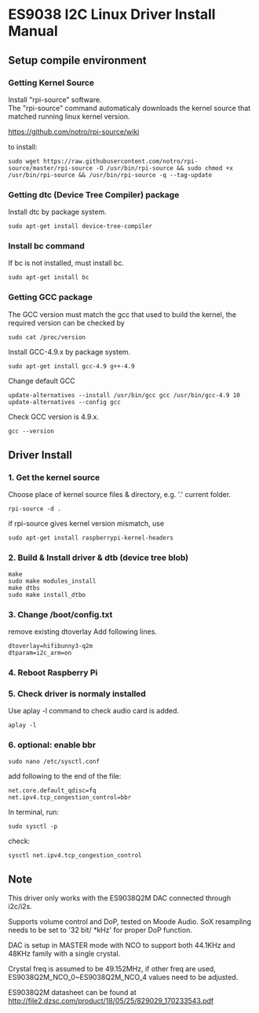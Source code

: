 # ES9038 I2C Linux Driver Install Manual

## Setup compile environment

### Getting Kernel Source
Install "rpi-source" software.  
The "rpi-source" command automaticaly downloads the kernel source that matched running linux kernel version.

https://github.com/notro/rpi-source/wiki

to install:

    sudo wget https://raw.githubusercontent.com/notro/rpi-source/master/rpi-source -O /usr/bin/rpi-source && sudo chmod +x /usr/bin/rpi-source && /usr/bin/rpi-source -q --tag-update
    
### Getting dtc (Device Tree Compiler) package
Install dtc by package system.

    sudo apt-get install device-tree-compiler 

### Install bc command
If bc is not installed, must install bc.

    sudo apt-get install bc

### Getting GCC package
The GCC version must match the gcc that used to build the kernel, the required version can be checked by 

    sudo cat /proc/version	

Install GCC-4.9.x by package system.

    sudo apt-get install gcc-4.9 g++-4.9

Change default GCC

	update-alternatives --install /usr/bin/gcc gcc /usr/bin/gcc-4.9 10
	update-alternatives --config gcc

Check GCC version is 4.9.x.

    gcc --version

## Driver Install

### 1. Get the kernel source

Choose place of kernel source files & directory, e.g. '.' current folder.

    rpi-source -d .

if rpi-source gives kernel version mismatch, use 

	sudo apt-get install raspberrypi-kernel-headers


### 2. Build & Install driver & dtb (device tree blob)

    make
    sudo make modules_install
    make dtbs
    sudo make install_dtbo

### 3. Change /boot/config.txt

remove existing dtoverlay
Add following lines.

    dtoverlay=hifibunny3-q2m
    dtparam=i2c_arm=on

### 4. Reboot Raspberry Pi

### 5. Check driver is normaly installed

Use aplay -l command to check audio card is added.

    aplay -l

	
### 6. optional: enable bbr 

	sudo nano /etc/sysctl.conf
	
add following to the end of the file:

	net.core.default_qdisc=fq
	net.ipv4.tcp_congestion_control=bbr
	
In terminal, run:

	sudo sysctl -p
check:

	sysctl net.ipv4.tcp_congestion_control
	
## Note

This driver only works with the ES9038Q2M DAC connected through i2c/i2s.

Supports volume control and DoP, tested on Moode Audio. SoX resampling needs to be set to '32 bit/ *kHz' for proper DoP function.

DAC is setup in MASTER mode with NCO to support both 44.1KHz and 48KHz family with a single crystal. 

Crystal freq is assumed to be 49.152MHz, if other freq are used, ES9038Q2M_NCO_0~ES9038Q2M_NCO_4 values need to be adjusted.

ES9038Q2M datasheet can be found at http://file2.dzsc.com/product/18/05/25/829029_170233543.pdf